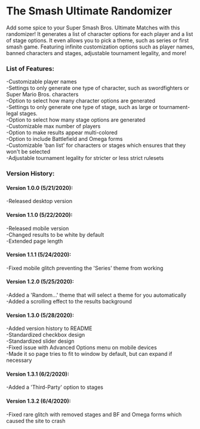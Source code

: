 # The Smash Ultimate Randomizer
Add some spice to your Super Smash Bros. Ultimate Matches with this randomizer! It generates a list of character options for each player and a list of stage options. It even allows you to pick a theme, such as series or first smash game. Featuring infinite customization options such as player names, banned characters and stages, adjustable tournament legality, and more!

### List of Features:
-Customizable player names  
-Settings to only generate one type of character, such as swordfighters or Super Mario Bros. characters  
-Option to select how many character options are generated  
-Settings to only generate one type of stage, such as large or tournament-legal stages.  
-Option to select how many stage options are generated  
-Customizable max number of players  
-Option to make results appear multi-colored  
-Option to include Battlefield and Omega forms  
-Customizable 'ban list' for characters or stages which ensures that they won't be selected  
-Adjustable tournament legality for stricter or less strict rulesets

### Version History:

#### Version 1.0.0 (5/21/2020):
-Released desktop version  

#### Version 1.1.0 (5/22/2020):
-Released mobile version  
-Changed results to be white by default  
-Extended page length  

#### Version 1.1.1 (5/24/2020):
-Fixed mobile glitch preventing the 'Series' theme from working  

#### Version 1.2.0 (5/25/2020):
-Added a 'Random...' theme that will select a theme for you automatically  
-Added a scrolling effect to the results background  

#### Version 1.3.0 (5/28/2020):
-Added version history to README  
-Standardized checkbox design  
-Standardized slider design  
-Fixed issue with Advanced Options menu on mobile devices  
-Made it so page tries to fit to window by default, but can expand if necessary  

#### Version 1.3.1 (6/2/2020):
-Added a 'Third-Party' option to stages

#### Version 1.3.2 (6/4/2020):
-Fixed rare glitch with removed stages and BF and Omega forms which caused the site to crash
